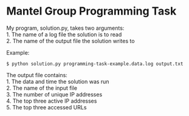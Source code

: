 # Mantel Group Programming Task

My program, solution.py, takes two arguments:  
    1. The name of a log file the solution is to read  
    2. The name of the output file the solution writes to  
    
Example:
```
$ python solution.py programming-task-example.data.log output.txt
```

The output file contains:  
    1. The data and time the solution was run  
    2. The name of the input file  
    3. The number of unique IP addresses  
    4. The top three active IP addresses  
    5. The top three accessed URLs
